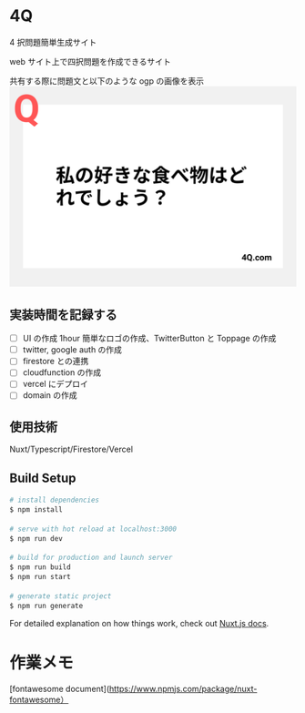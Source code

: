 # 4Q

4 択問題簡単生成サイト

web サイト上で四択問題を作成できるサイト

共有する際に問題文と以下のような ogp の画像を表示
![](./ogp-sample.png)

## 実装時間を記録する

- [ ] UI の作成
      1hour 簡単なロゴの作成、TwitterButton と Toppage の作成
- [ ] twitter, google auth の作成
- [ ] firestore との連携
- [ ] cloudfunction の作成
- [ ] vercel にデプロイ
- [ ] domain の作成

## 使用技術

Nuxt/Typescript/Firestore/Vercel

## Build Setup

```bash
# install dependencies
$ npm install

# serve with hot reload at localhost:3000
$ npm run dev

# build for production and launch server
$ npm run build
$ npm run start

# generate static project
$ npm run generate
```

For detailed explanation on how things work, check out [Nuxt.js docs](https://nuxtjs.org).

# 作業メモ

[fontawesome document](https://www.npmjs.com/package/nuxt-fontawesome）
